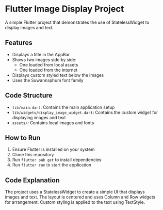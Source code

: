 # Flutter Image Display Project

A simple Flutter project that demonstrates the use of StatelessWidget to display images and text.

## Features

- Displays a title in the AppBar
- Shows two images side by side:
    - One loaded from local assets
    - One loaded from the internet
- Displays custom styled text below the images
- Uses the Suwannaphum font family

## Code Structure

- `lib/main.dart`: Contains the main application setup
- `lib/widgets/display_image_widget.dart`: Contains the custom widget for displaying images and text
- `assets/`: Contains local images and fonts

## How to Run

1. Ensure Flutter is installed on your system
2. Clone this repository
3. Run `flutter pub get` to install dependencies
4. Run `flutter run` to start the application

## Code Explanation

The project uses a StatelessWidget to create a simple UI that displays images and text. The layout is centered and uses Column and Row widgets for arrangement. Custom styling is applied to the text using TextStyle.